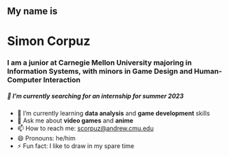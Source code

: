 ## My name is
# Simon Corpuz

### I am a junior at Carnegie Mellon University majoring in Information Systems, with minors in Game Design and Human-Computer Interaction

##### 🔭 I’m currently searching for an **__internship for summer 2023__**
- 🌱 I’m currently learning **__data analysis__** and **__game development__** skills
- 💬 Ask me about **__video games__** and **__anime__**
- 📫 How to reach me: scorpuz@andrew.cmu.edu
- 😄 Pronouns: he/him
- ⚡ Fun fact: I like to draw in my spare time

<!--
**SiCorp560/SiCorp560** is a ✨ _special_ ✨ repository because its `README.md` (this file) appears on your GitHub profile.

Here are some ideas to get you started:
-->
